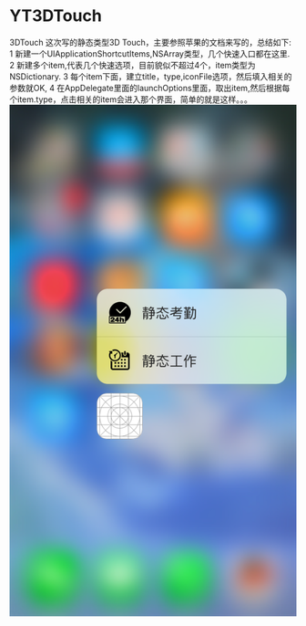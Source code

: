 # YT3DTouch
3DTouch
这次写的静态类型3D Touch，主要参照苹果的文档来写的，总结如下:
1 新建一个UIApplicationShortcutItems,NSArray类型，几个快速入口都在这里.
2 新建多个item,代表几个快速选项，目前貌似不超过4个，item类型为NSDictionary.
3 每个item下面，建立title，type,iconFile选项，然后填入相关的参数就OK,
4 在AppDelegate里面的launchOptions里面，取出item,然后根据每个item.type，点击相关的item会进入那个界面，简单的就是这样。。。
![](https://github.com/cattlelovegrass/YT3DTouch/blob/master/IMG_1989.PNG)
